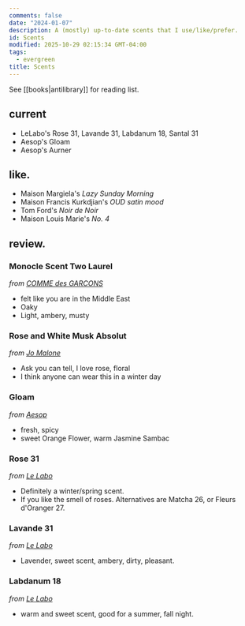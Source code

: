 ```yaml
---
comments: false
date: "2024-01-07"
description: A (mostly) up-to-date scents that I use/like/prefer.
id: Scents
modified: 2025-10-29 02:15:34 GMT-04:00
tags:
  - evergreen
title: Scents
---
```


See [[books|antilibrary]] for reading list.

## current

- LeLabo's Rose 31, Lavande 31, Labdanum 18, Santal 31
- Aesop's Gloam
- Aesop's Aurner

## like.

- Maison Margiela's _Lazy Sunday Morning_
- Maison Francis Kurkdjian's _OUD satin mood_
- Tom Ford's _Noir de Noir_
- Maison Louis Marie's _No. 4_

## review.

### Monocle Scent Two Laurel

_from [COMME des GARCONS](https://comme-des-garcons-parfum.com/products/monocle-scent-two-laurel)_

- felt like you are in the Middle East
- Oaky
- Light, ambery, musty

### Rose and White Musk Absolut

_from [Jo Malone](https://www.jomalone.ca/product/25946/58474/colognes/rose-white-musk-absolu?size=100ml)_

- Ask you can tell, I love rose, floral
- I think anyone can wear this in a winter day

### Gloam

_from [Aesop](https://www.aesop.com/ca/en/p/fragrance/floral/gloam-eau-de-parfum/)_

- fresh, spicy
- sweet Orange Flower, warm Jasmine Sambac

### Rose 31

_from [Le Labo](https://www.lelabofragrances.ca/rose-31.html?bypass=true&region=CA&locale=EN&gad_source=1)_

- Definitely a winter/spring scent.
- If you like the smell of roses. Alternatives are Matcha 26, or Fleurs d'Oranger 27.

### Lavande 31

_from [Le Labo](https://www.lelabofragrances.ca/lavande-31-eau-de-parfum.html?size=50ml)_

- Lavender, sweet scent, ambery, dirty, pleasant.

### Labdanum 18

_from [Le Labo](https://www.lelabofragrances.ca/labdanum-18.html?bypass=true&region=CA&locale=EN&gad_source=1)_

- warm and sweet scent, good for a summer, fall night.
